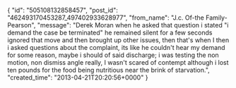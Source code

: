  {
   "id": "505108132858457",
   "post_id": "462493170453287_497402933628977",
   "from_name": "J.c. Of-the Family-Pearson",
   "message": "Derek Moran when he asked that question i stated \"i demand the case be terminated\" he remained silent for a few seconds ignored that move and then brought up other issues, then that's when I then i asked questions about the complaint, its like he couldn't hear my demand for some reason, maybe i should of said discharge; i was testing the non motion, non dismiss angle really, I wasn't scared of contempt although i lost ten pounds for the food being nutritious near the brink of starvation.",
   "created_time": "2013-04-21T20:20:56+0000"
 }
